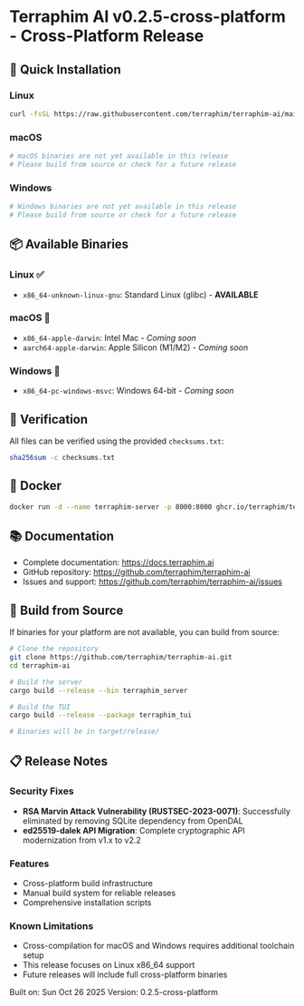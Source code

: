 # Terraphim AI v0.2.5-cross-platform - Cross-Platform Release

## 🚀 Quick Installation

### Linux
```bash
curl -fsSL https://raw.githubusercontent.com/terraphim/terraphim-ai/main/release-0.2.5-cross-platform/install-linux.sh | bash
```

### macOS
```bash
# macOS binaries are not yet available in this release
# Please build from source or check for a future release
```

### Windows
```powershell
# Windows binaries are not yet available in this release
# Please build from source or check for a future release
```

## 📦 Available Binaries

### Linux ✅
- `x86_64-unknown-linux-gnu`: Standard Linux (glibc) - **AVAILABLE**

### macOS 🔄
- `x86_64-apple-darwin`: Intel Mac - *Coming soon*
- `aarch64-apple-darwin`: Apple Silicon (M1/M2) - *Coming soon*

### Windows 🔄
- `x86_64-pc-windows-msvc`: Windows 64-bit - *Coming soon*

## 🔐 Verification

All files can be verified using the provided `checksums.txt`:

```bash
sha256sum -c checksums.txt
```

## 🐳 Docker

```bash
docker run -d --name terraphim-server -p 8000:8000 ghcr.io/terraphim/terraphim-server:v0.2.5
```

## 📚 Documentation

- Complete documentation: https://docs.terraphim.ai
- GitHub repository: https://github.com/terraphim/terraphim-ai
- Issues and support: https://github.com/terraphim/terraphim-ai/issues

## 🔧 Build from Source

If binaries for your platform are not available, you can build from source:

```bash
# Clone the repository
git clone https://github.com/terraphim/terraphim-ai.git
cd terraphim-ai

# Build the server
cargo build --release --bin terraphim_server

# Build the TUI
cargo build --release --package terraphim_tui

# Binaries will be in target/release/
```

## 📋 Release Notes

### Security Fixes
- **RSA Marvin Attack Vulnerability (RUSTSEC-2023-0071)**: Successfully eliminated by removing SQLite dependency from OpenDAL
- **ed25519-dalek API Migration**: Complete cryptographic API modernization from v1.x to v2.2

### Features
- Cross-platform build infrastructure
- Manual build system for reliable releases
- Comprehensive installation scripts

### Known Limitations
- Cross-compilation for macOS and Windows requires additional toolchain setup
- This release focuses on Linux x86_64 support
- Future releases will include full cross-platform binaries

Built on: Sun Oct 26 2025
Version: 0.2.5-cross-platform